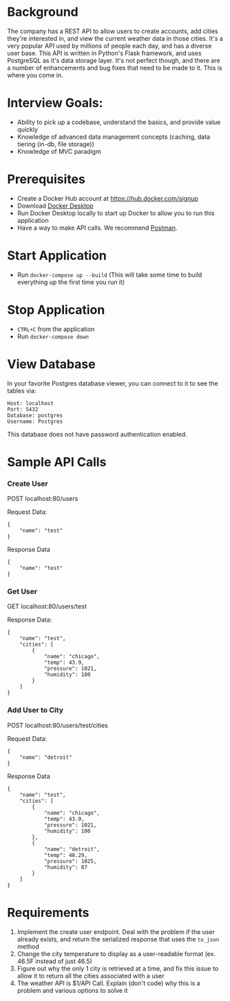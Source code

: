 # Background

The company has a REST API to allow users to create accounts, add cities they're interested in, and view the current weather data in those cities. It's a very popular API used by millions of people each day, and has a diverse user base. This API is written in Python's Flask framework, and uses PostgreSQL as it's data storage layer. It's not perfect though, and there are a number of enhancements and bug fixes that need to be made to it. This is where you come in.

# Interview Goals:
- Ability to pick up a codebase, understand the basics, and provide value quickly
- Knowledge of advanced data management concepts (caching, data tiering (in-db, file storage))
- Knowledge of MVC paradigm

# Prerequisites

- Create a Docker Hub account at https://hub.docker.com/signup
- Download [Docker Desktop](https://www.docker.com/products/docker-desktop)
- Run Docker Desktop locally to start up Docker to allow you to run this application
- Have a way to make API calls. We recommend [Postman](https://www.getpostman.com/downloads/).

# Start Application

- Run `docker-compose up --build` (This will take some time to build everything up the first time you run it)

# Stop Application

- `CTRL+C` from the application
- Run `docker-compose down`

# View Database

In your favorite Postgres database viewer, you can connect to it to see
the tables via:

```
Host: localhost
Port: 5432
Database: postgres
Username: Postgres
```

This database does not have password authentication enabled.

# Sample API Calls

### Create User

POST localhost:80/users

Request Data:
```
{
    "name": "test"
}
```
Response Data
```
{
    "name": "test"
}
```

### Get User

GET localhost:80/users/test

Response Data:
```
{
    "name": "test",
    "cities": [
        {
            "name": "chicago",
            "temp": 43.9,
            "pressure": 1021,
            "humidity": 100
        }
    ]
}
```

### Add User to City

POST localhost:80/users/test/cities

Request Data:
```
{
    "name": "detroit"
}
```
Response Data
```
{
    "name": "test",
    "cities": [
        {
            "name": "chicago",
            "temp": 43.9,
            "pressure": 1021,
            "humidity": 100
        },
        {
            "name": "detroit",
            "temp": 48.29,
            "pressure": 1025,
            "humidity": 87
        }
    ]
}
```

# Requirements

1. Implement the create user endpoint. Deal with the problem if the user already exists, and return the serialized response that uses the `to_json` method
2. Change the city temperature to display as a user-readable format (ex. 46.5F instead of just 46.5)
3. Figure out why the only 1 city is retrieved at a time, and fix this issue to allow it to return all the cities associated with a user
4. The weather API is $1/API Call. Explain (don't code) why this is a problem and various options to solve it
